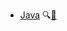 * [Java]({{baseUrl}}/javaTools/)
  <trigger for="pop:javaTools-preview">:mag:</trigger>[:scroll:](javaTools/print.html)

<popover id="pop:javaTools-preview" title="Java :mag:" placement="right">
  <div slot="content">
    <include src="preview.md" />
  </div>
</popover>
